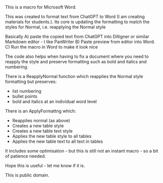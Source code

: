 This is a macro for Microsoft Word. 

This was created to format text from ChatGPT to Word (I am  creating materials for students.).
Its core is updating the formatting to match the styles for Normal, i.e. reapplying the Normal style

Basically 
A) paste the copied text from ChatGPT into Dilligner or similar Markdown editor - I like PanWriter
B) Paste preview from editor into Word.
C) Run the macro in Word to make it look nice

The code also helps when having to fix a document where you need to reapply the style and preserve formatting such as bold and italics and numbering.

There is a ReapplyNormal function which reapplies the Normal style formatting but preserves: 
- list numbering
- bullet points
- bold and italics at an individual word level

There is an ApplyFormattng which:

- Reapplies normal (as above)
- Creates a new table style
- Creates a new table text style
- Applies the new table style to all tables
- Applies the new table text  to all text in tables

It includes some optimisation - but this is still not an instant macro - so a bit of patience needed.

Hope this is useful - let me know if it is.

This is  public domain.

